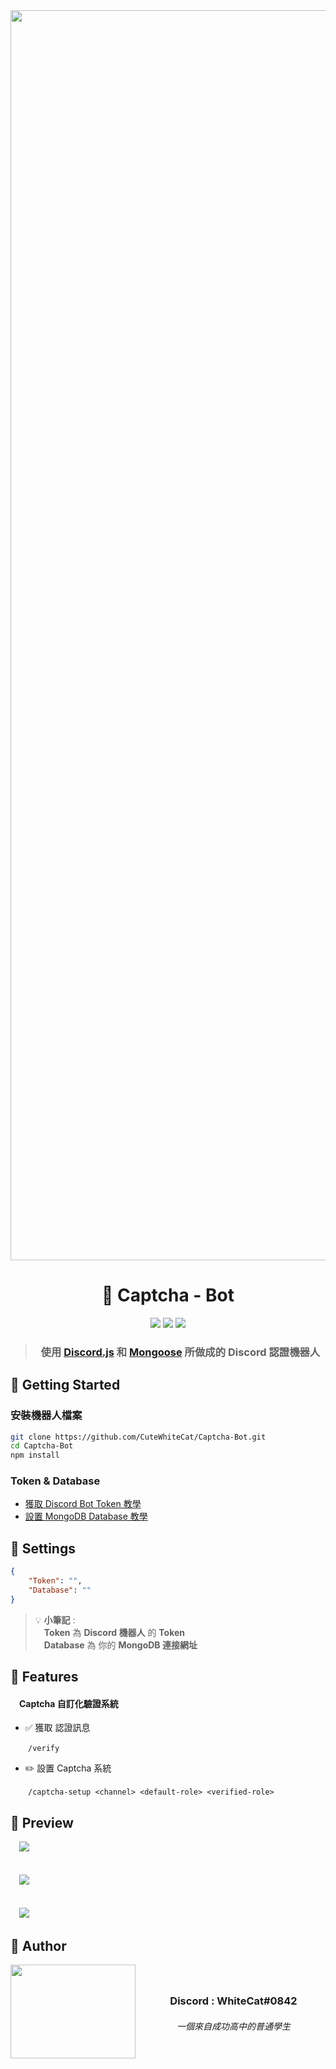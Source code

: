 <img width="2000" height="" align="center" alt="" src="https://media.discordapp.net/attachments/888284187591843860/936588236355153990/Hi_There.png">  

<h1 align=center>📃 Captcha - Bot </h1>
<div align=center>

[![](https://img.shields.io/badge/Node.js-17.3.0-lgreen.svg?logo=node.js)](https://nodejs.org/en/)
[![](https://img.shields.io/badge/Discord.js-13.6.0-blue.svg?logo=npm)](https://github.com/discordjs)
[![](https://img.shields.io/badge/Mongoose-6.1.3-blue.svg?logo=npm)](https://github.com/Automattic/mongoose)

> ### 使用 [Discord.js](https://github.com/discordjs/discord.js) 和 [Mongoose](=https://mongoosejs.com/docs/api.html) 所做成的 Discord 認證機器人
</div> 


## 🚀 Getting Started
### 安裝機器人檔案
```sh
git clone https://github.com/CuteWhiteCat/Captcha-Bot.git
cd Captcha-Bot
npm install
```
### Token & Database
* [獲取 Discord Bot Token 教學](https://discordjs.guide/preparations/setting-up-a-bot-application.html#creating-your-bot)
* [設置 MongoDB Database 教學](https://www.youtube.com/watch?v=-Wf8E6RRuXA)

## 🔧 Settings
```json
{
    "Token": "", 
    "Database": ""
}
```


> 💡 __**小筆記**__ : </br> 
> &emsp;**Token** 為 **Discord 機器人** 的 **Token** </br>
> &emsp;**Database** 為 你的 **MongoDB 連接網址**

## 📕 Features
#### &emsp;**Captcha 自訂化驗證系統**
* ✅ 獲取 認證訊息

&emsp;&emsp;`/verify`

* ✏️ 設置 Captcha 系統

&emsp;&emsp;`/captcha-setup <channel> <default-role> <verified-role>`

## 📂 Preview

&emsp;<img src="https://media.discordapp.net/attachments/418758998175776778/936602669588553738/unknown.png"></br></br>  
&emsp;<img src="https://media.discordapp.net/attachments/418758998175776778/936601331270037544/unknown.png"></br></br>  
&emsp;<img src="https://media.discordapp.net/attachments/418758998175776778/936603608663851058/unknown.png"></br>



## 📮 Author
<img width="200" height="150" align="left" style="float: left; margin: 0 10px 0 0;" alt="" src="https://media.discordapp.net/attachments/418758998175776778/936241615188672552/56942_ccexpress.png">  
<h3> &nbsp
<h3 align=center>Discord : WhiteCat#0842</h3>
<h6 align=center>一個來自成功高中的普通學生</h3>